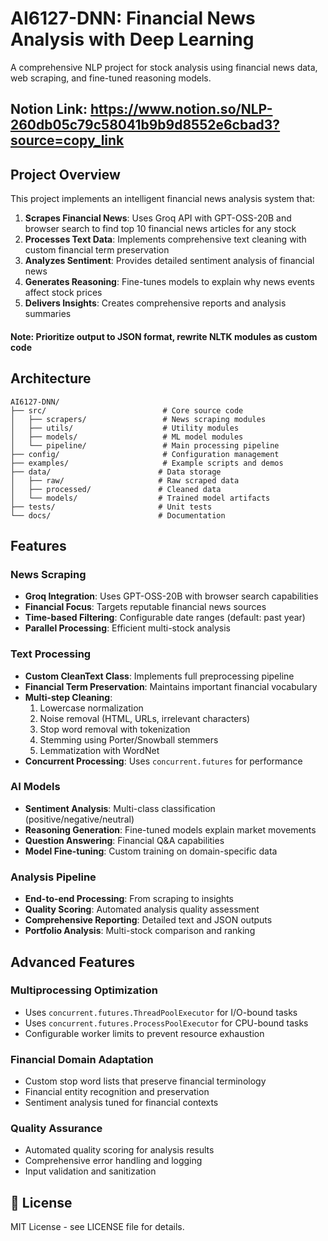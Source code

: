 # AI6127-DNN: Financial News Analysis with Deep Learning

A comprehensive NLP project for stock analysis using financial news data, web scraping, and fine-tuned reasoning models.

## Notion Link: https://www.notion.so/NLP-260db05c79c58041b9b9d8552e6cbad3?source=copy_link

## Project Overview

This project implements an intelligent financial news analysis system that:

1. **Scrapes Financial News**: Uses Groq API with GPT-OSS-20B and browser search to find top 10 financial news articles for any stock
2. **Processes Text Data**: Implements comprehensive text cleaning with custom financial term preservation
3. **Analyzes Sentiment**: Provides detailed sentiment analysis of financial news
4. **Generates Reasoning**: Fine-tunes models to explain why news events affect stock prices
5. **Delivers Insights**: Creates comprehensive reports and analysis summaries

#### Note: Prioritize output to JSON format, rewrite NLTK modules as custom code

## Architecture

```
AI6127-DNN/
├── src/                          # Core source code
│   ├── scrapers/                 # News scraping modules
│   ├── utils/                    # Utility modules
│   ├── models/                   # ML model modules
│   └── pipeline/                 # Main processing pipeline
├── config/                       # Configuration management
├── examples/                     # Example scripts and demos
├── data/                        # Data storage
│   ├── raw/                     # Raw scraped data
│   ├── processed/               # Cleaned data
│   └── models/                  # Trained model artifacts
├── tests/                       # Unit tests
└── docs/                        # Documentation
```

## Features

### News Scraping
- **Groq Integration**: Uses GPT-OSS-20B with browser search capabilities
- **Financial Focus**: Targets reputable financial news sources
- **Time-based Filtering**: Configurable date ranges (default: past year)
- **Parallel Processing**: Efficient multi-stock analysis

### Text Processing
- **Custom CleanText Class**: Implements full preprocessing pipeline
- **Financial Term Preservation**: Maintains important financial vocabulary
- **Multi-step Cleaning**:
  1. Lowercase normalization
  2. Noise removal (HTML, URLs, irrelevant characters)
  3. Stop word removal with tokenization
  4. Stemming using Porter/Snowball stemmers
  5. Lemmatization with WordNet
- **Concurrent Processing**: Uses `concurrent.futures` for performance

### AI Models
- **Sentiment Analysis**: Multi-class classification (positive/negative/neutral)
- **Reasoning Generation**: Fine-tuned models explain market movements
- **Question Answering**: Financial Q&A capabilities
- **Model Fine-tuning**: Custom training on domain-specific data

### Analysis Pipeline
- **End-to-end Processing**: From scraping to insights
- **Quality Scoring**: Automated analysis quality assessment
- **Comprehensive Reporting**: Detailed text and JSON outputs
- **Portfolio Analysis**: Multi-stock comparison and ranking


## Advanced Features

### Multiprocessing Optimization
- Uses `concurrent.futures.ThreadPoolExecutor` for I/O-bound tasks
- Uses `concurrent.futures.ProcessPoolExecutor` for CPU-bound tasks
- Configurable worker limits to prevent resource exhaustion

### Financial Domain Adaptation
- Custom stop word lists that preserve financial terminology
- Financial entity recognition and preservation
- Sentiment analysis tuned for financial contexts

### Quality Assurance
- Automated quality scoring for analysis results
- Comprehensive error handling and logging
- Input validation and sanitization

## 📄 License

MIT License - see LICENSE file for details.
